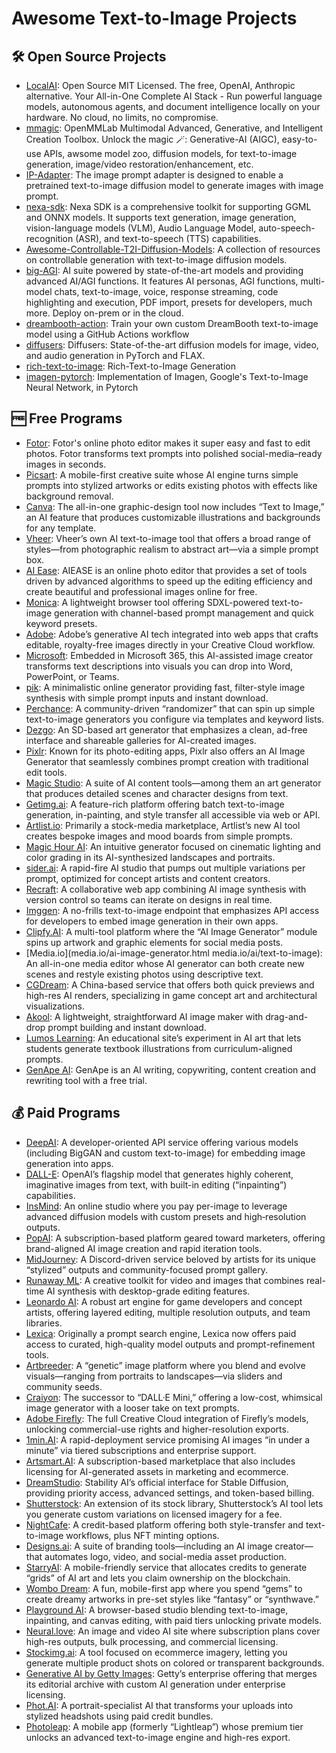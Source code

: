 # Awesome Text-to-Image Projects

## 🛠️ Open Source Projects

- [LocalAI](github.com/mudler/LocalAI): Open Source MIT Licensed.   The free, OpenAI, Anthropic alternative. Your All-in-One Complete AI Stack - Run powerful language models, autonomous agents, and document intelligence locally on your hardware. No cloud, no limits, no compromise.
- [mmagic](github.com/open-mmlab/mmagic): OpenMMLab Multimodal Advanced, Generative, and Intelligent Creation Toolbox. Unlock the magic 🪄: Generative-AI (AIGC), easy-to-use APIs, awsome model zoo, diffusion models, for text-to-image generation, image/video restoration/enhancement, etc.
- [IP-Adapter](github.com/tencent-ailab/IP-Adapter): The image prompt adapter is designed to enable a pretrained text-to-image diffusion model to generate images with image prompt.
- [nexa-sdk](github.com/NexaAI/nexa-sdk): Nexa SDK is a comprehensive toolkit for supporting GGML and ONNX models. It supports text generation, image generation, vision-language models (VLM), Audio Language Model, auto-speech-recognition (ASR), and text-to-speech (TTS) capabilities.
- [Awesome-Controllable-T2I-Diffusion-Models](github.com/PRIV-Creation/Awesome-Controllable-T2I-Diffusion-Models): A collection of resources on controllable generation with text-to-image diffusion models.
- [big-AGI](github.com/enricoros/big-AGI): AI suite powered by state-of-the-art models and providing advanced AI/AGI functions. It features AI personas, AGI functions, multi-model chats, text-to-image, voice, response streaming, code highlighting and execution, PDF import, presets for developers, much more. Deploy on-prem or in the cloud.
- [dreambooth-action](github.com/replicate/dreambooth-action): Train your own custom DreamBooth text-to-image model using a GitHub Actions workflow
- [diffusers](github.com/huggingface/diffusers): Diffusers: State-of-the-art diffusion models for image, video, and audio generation in PyTorch and FLAX.
- [rich-text-to-image](github.com/songweige/rich-text-to-image): Rich-Text-to-Image Generation
- [imagen-pytorch](github.com/lucidrains/imagen-pytorch): Implementation of Imagen, Google's Text-to-Image Neural Network, in Pytorch

## 🆓 Free Programs

- [Fotor](fotor.com/ai-image-generator/): Fotor's online photo editor makes it super easy and fast to edit photos. Fotor transforms text prompts into polished social-media–ready images in seconds.
- [Picsart](picsart.com/ai-image-generator/): A mobile-first creative suite whose AI engine turns simple prompts into stylized artworks or edits existing photos with effects like background removal.
- [Canva](canva.com/ai-image-generator/): The all-in-one graphic-design tool now includes “Text to Image,” an AI feature that produces customizable illustrations and backgrounds for any template.
- [Vheer](vheer.com/ai-text-to-image): Vheer’s own AI text-to-image tool that offers a broad range of styles—from photographic realism to abstract art—via a simple prompt box.
- [AI Ease](aiease.ai/app/generate-images/): AIEASE is an online photo editor that provides a set of tools driven by advanced algorithms to speed up the editing efficiency and create beautiful and professional images online for free.
- [Monica](monica.im/image-tools/ai-image-generator-from-text?model=sdxl&keywords=sunset&channel=image_generator): A lightweight browser tool offering SDXL-powered text-to-image generation with channel-based prompt management and quick keyword presets.
- [Adobe](adobe.com/sg/ducts/firefly/features/text-to-image.html): Adobe’s generative AI tech integrated into web apps that crafts editable, royalty-free images directly in your Creative Cloud workflow.
- [Microsoft](create.microsoft.com/en-us/features/ai-image-generator): Embedded in Microsoft 365, this AI-assisted image creator transforms text descriptions into visuals you can drop into Word, PowerPoint, or Teams.
- [pik](pik.com/ai/image-generator): A minimalistic online generator providing fast, filter-style image synthesis with simple prompt inputs and instant download.
- [Perchance](perchance.org/ai-text-to-image-generator): A community-driven “randomizer” that can spin up simple text-to-image generators you configure via templates and keyword lists.
- [Dezgo](dezgo.com/): An SD-based art generator that emphasizes a clean, ad-free interface and shareable galleries for AI-created images.
- [Pixlr](pixlr.com/image-generator/): Known for its photo-editing apps, Pixlr also offers an AI Image Generator that seamlessly combines prompt creation with traditional edit tools.
- [Magic Studio](magicstudio.com/ai-art-generator/): A suite of AI content tools—among them an art generator that produces detailed scenes and character designs from text.
- [Getimg.ai](getimg.ai/text-to-image): A feature-rich platform offering batch text-to-image generation, in-painting, and style transfer all accessible via web or API.
- [Artlist.io](artlist.io/text-to-image-ai): Primarily a stock-media marketplace, Artlist’s new AI tool creates bespoke images and mood boards from simple prompts.
- [Magic Hour AI](magichour.ai/ducts/ai-image-generator): An intuitive generator focused on cinematic lighting and color grading in its AI-synthesized landscapes and portraits.
- [sider.ai](sider.ai/create/image/ai-image-generator): A rapid-fire AI studio that pumps out multiple variations per prompt, optimized for concept artists and content creators.
- [Recraft](recraft.ai/ai-image-generator): A collaborative web app combining AI image synthesis with version control so teams can iterate on designs in real time.
- [Imggen](imggen.ai/): A no-frills text-to-image endpoint that emphasizes API access for developers to embed image generation in their own apps.
- [Clipfy.AI](clipfly.ai/aitools/ai-image-generator): A multi-tool platform where the “AI Image Generator” module spins up artwork and graphic elements for social media posts.
- [Media.io](media.io/ai-image-generator.html                media.io/ai/text-to-image): An all-in-one media editor whose AI generator can both create new scenes and restyle existing photos using descriptive text.
- [CGDream](cgdream.ai/): A China-based service that offers both quick previews and high-res AI renders, specializing in game concept art and architectural visualizations.
- [Akool](akool.com/apps/image-generator): A lightweight, straightforward AI image maker with drag-and-drop prompt building and instant download.
- [Lumos Learning](lumoslearning.com/llwp/-online-image-generator.html): An educational site’s experiment in AI art that lets students generate textbook illustrations from curriculum-aligned prompts.
- [GenApe AI](app.genape.ai/text-to-image): GenApe is an AI writing, copywriting, content creation and rewriting tool with a free trial.

## 💰 Paid Programs

- [DeepAI](deepai.org/machine-learning-model/text2img): A developer-oriented API service offering various models (including BigGAN and custom text-to-image) for embedding image generation into apps.
- [DALL-E](dall-e.com/): OpenAI’s flagship model that generates highly coherent, imaginative images from text, with built-in editing (“inpainting”) capabilities.
- [InsMind](insmind.com/ai-image-generator/): An online studio where you pay per-image to leverage advanced diffusion models with custom presets and high‐resolution outputs.
- [PopAI](popai./en/ai-image): A subscription-based platform geared toward marketers, offering brand-aligned AI image creation and rapid iteration tools.
- [MidJourney](midjourney.com/): A Discord-driven service beloved by artists for its unique “stylized” outputs and community-focused prompt gallery.
- [Runaway ML](app.runwayml.com/login): A creative toolkit for video and images that combines real-time AI synthesis with desktop-grade editing features.
- [Leonardo AI](leonardo.ai/): A robust art engine for game developers and concept artists, offering layered editing, multiple resolution outputs, and team libraries.
- [Lexica](lexica.art/): Originally a prompt search engine, Lexica now offers paid access to curated, high-quality model outputs and prompt-refinement tools.
- [Artbreeder](artbreeder.com/): A “genetic” image platform where you blend and evolve visuals—ranging from portraits to landscapes—via sliders and community seeds.
- [Craiyon](craiyon.com/): The successor to “DALL·E Mini,” offering a low-cost, whimsical image generator with a looser take on text prompts.
- [Adobe Firefly](firefly.adobe.com): The full Creative Cloud integration of Firefly’s models, unlocking commercial-use rights and higher-resolution exports.
- [1min.AI](1min.ai): A rapid-deployment service promising AI images “in under a minute” via tiered subscriptions and enterprise support.
- [Artsmart.AI](artsmart.ai): A subscription-based marketplace that also includes licensing for AI-generated assets in marketing and ecommerce.
- [DreamStudio](dreamstudio.ai): Stability AI’s official interface for Stable Diffusion, providing priority access, advanced settings, and token-based billing.
- [Shutterstock](shutterstock.com/ai-image-generator): An extension of its stock library, Shutterstock’s AI tool lets you generate custom variations on licensed imagery for a fee.
- [NightCafe](nightcafe.studio): A credit-based platform offering both style-transfer and text-to-image workflows, plus NFT minting options.
- [Designs.ai](designs.ai): A suite of branding tools—including an AI image creator—that automates logo, video, and social-media asset production.
- [StarryAI](starryai.com): A mobile-friendly service that allocates credits to generate “grids” of AI art and lets you claim ownership on the blockchain.
- [Wombo Dream](dream.ai): A fun, mobile-first app where you spend “gems” to create dreamy artworks in pre-set styles like “fantasy” or “synthwave.”
- [Playground AI](playgroundai.com): A browser-based studio blending text-to-image, inpainting, and canvas editing, with paid tiers unlocking private models.
- [Neural.love](neural.love): An image and video AI site where subscription plans cover high-res outputs, bulk processing, and commercial licensing.
- [Stockimg.ai](stockimg.ai): A tool focused on ecommerce imagery, letting you generate multiple product shots on colored or transparent backgrounds.
- [Generative AI by Getty Images](gettyimages.com/generative-ai): Getty’s enterprise offering that merges its editorial archive with custom AI generation under enterprise licensing.
- [Phot.AI](phot.ai/ai-image-generator): A portrait-specialist AI that transforms your uploads into stylized headshots using paid credit bundles.
- [Photoleap](photoleapapp.com/features/ai-text-to-image-generator): A mobile app (formerly “Lightleap”) whose premium tier unlocks an advanced text-to-image engine and high-res export.

